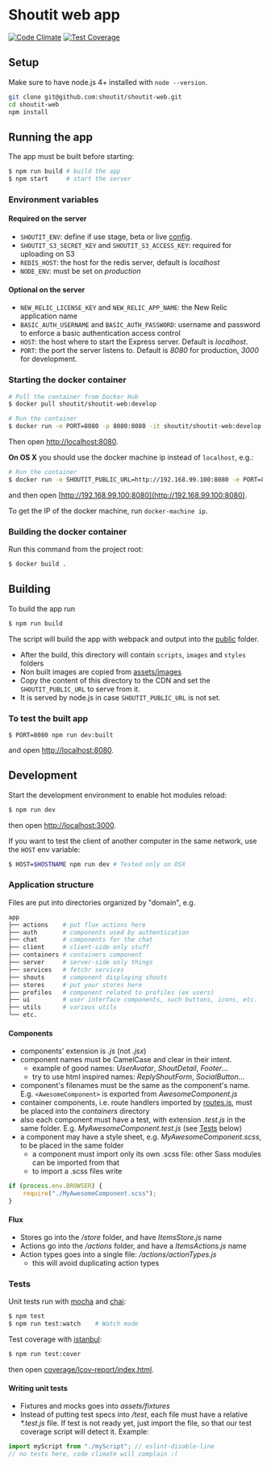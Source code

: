 # Shoutit web app

[![Code Climate](https://codeclimate.com/repos/56c5b6fcc2ad1f39dc002b07/badges/1b41af543e8e6c516c95/gpa.svg)](https://codeclimate.com/repos/56c5b6fcc2ad1f39dc002b07/feed) [![Test Coverage](https://codeclimate.com/repos/56c5b6fcc2ad1f39dc002b07/badges/1b41af543e8e6c516c95/coverage.svg)](https://codeclimate.com/repos/56c5b6fcc2ad1f39dc002b07/coverage)

## Setup

Make sure to have node.js 4+ installed with `node --version`.

```bash
git clone git@github.com:shoutit/shoutit-web.git
cd shoutit-web
npm install
```

## Running the app

The app must be built before starting:

```bash
$ npm run build # build the app
$ npm start     # start the server
```

### Environment variables

#### Required on the server

* `SHOUTIT_ENV`: define if use stage, beta or live [config](config).
* `SHOUTIT_S3_SECRET_KEY` and `SHOUTIT_S3_ACCESS_KEY`: required for uploading on S3
* `REDIS_HOST`: the host for the redis server, default is *localhost*
* `NODE_ENV`: must be set on *production*

#### Optional on the server

* `NEW_RELIC_LICENSE_KEY` and `NEW_RELIC_APP_NAME`: the New Relic application name
* `BASIC_AUTH_USERNAME` and `BASIC_AUTH_PASSWORD`: username and password to enforce a basic authentication access control
* `HOST`: the host where to start the Express server. Default is *localhost*.
* `PORT`: the port the server listens to. Default is *8080* for production, *3000* for development.

### Starting the docker container

```bash
# Pull the container from Docker Hub
$ docker pull shoutit/shoutit-web:develop

# Run the container
$ docker run -e PORT=8080 -p 8080:8080 -it shoutit/shoutit-web:develop
```

Then open [http://localhost:8080](http://localhost:8080).

**On OS X** you should use the docker machine ip instead of `localhost`, e.g.:

```bash
# Run the container
$ docker run -e SHOUTIT_PUBLIC_URL=http://192.168.99.100:8080 -e PORT=8080 -p 8080:8080 -it shoutit/shoutit-web:develop
```

and then open [http://192.168.99.100:8080](http://192.168.99.100:8080).

To get the IP of the docker machine, run `docker-machine ip`.

### Building the docker container

Run this command from the project root:

```bash
$ docker build .
```

## Building

To build the app run

```bash
$ npm run build
```

The script will build the app with webpack and output into the [public](public) folder.

* After the build, this directory will contain `scripts`, `images` and `styles` folders
* Non built images are copied from [assets/images](assets/images)
* Copy the content of this directory to the CDN and set the `SHOUTIT_PUBLIC_URL` to serve from it.
* It is served by node.js in case `SHOUTIT_PUBLIC_URL` is not set.

### To test the built app

```
$ PORT=8080 npm run dev:built
```

and open [http://localhost:8080](http://localhost:8080).

## Development

Start the development environment to enable hot modules reload:

```bash
$ npm run dev
```

then open  [http://localhost:3000](http://localhost:3000).

If you want to test the client of another computer in the same network, use the `HOST` env variable:

```bash
$ HOST=$HOSTNAME npm run dev # Tested only on OSX
```

### Application structure

Files are put into directories organized by "domain", e.g.

```bash
app
├── actions    # put flux actions here
├── auth       # components used by authentication
├── chat       # components for the chat
├── client     # client-side only stuff
├── containers # containers component
├── server     # server-side only things
├── services   # fetchr services
├── shouts     # component displaying shouts
├── stores     # put your stores here
├── profiles   # component related to profiles (ex users)
├── ui         # user interface components, such buttons, icons, etc.
├── utils      # various utils
└── etc.
```

#### Components

* components' extension is _.js_ (not _.jsx_)
* component names must be CamelCase and clear in their intent.
    - example of good names: _UserAvatar_, _ShoutDetail_, _Footer_...
    - try to use html inspired names: _ReplyShoutForm_, _SocialButton_...
* component's filenames must be the same as the component's name. E.g. `<AwesomeComponent>` is exported from _AwesomeComponent.js_
* container components, i.e. route handlers imported by [routes.js](app/routes.js), must be placed into the _containers_ directory
* also each component must have a test, with extension _.test.js_ in the same folder. E.g. _MyAwesomeComponent.test.js_ (see [Tests](#tests) below)
* a component may have a style sheet, e.g. _MyAwesomeComponent.scss_, to be placed in the same folder
    - a component must import only its own .scss file: other Sass modules can be imported from that
    - to import a .scss files write
```js
if (process.env.BROWSER) {
    require("./MyAwesomeComponent.scss");
}
```

#### Flux

* Stores go into the _/store_ folder, and have _ItemsStore.js_ name
* Actions go into the _/actions_ folder, and have a _ItemsActions.js_ name
* Action types goes into a single file: _/actions/actionTypes.js_
    - this will avoid duplicating action types

### Tests

Unit tests run with [mocha](http://mochajs.org) and [chai](http://chaijs.com):

```bash
$ npm test
$ npm run test:watch    # Watch mode
```

Test coverage with [istanbul](https://github.com/gotwarlost/istanbul):

```bash
$ npm run test:cover
```

then open [coverage/lcov-report/index.html](coverage/lcov-report/index.html).

#### Writing unit tests

* Fixtures and mocks goes into _assets/fixtures_
* Instead of putting test specs into _/test_, each file must have a relative _*.test.js_ file. If test is not ready yet, just import the file, so that our test coverage script will detect it. Example:

```js
import myScript from "./myScript"; // eslint-disable-line
// no tests here, code climate will complain :(
```

